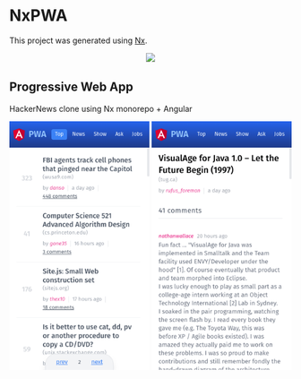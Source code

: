 # NxPWA

This project was generated using [Nx](https://nx.dev).

<p align="center"><img src="https://raw.githubusercontent.com/nrwl/nx/master/images/nx-logo.png" width="450"></p>

## Progressive Web App 
HackerNews clone using Nx monorepo + Angular


<p>
  <img src="https://github.com/madipta/nx-pwa/blob/master/screenshot/screenshot-1-min.png?raw=true" width="250">
  <img src="https://github.com/madipta/nx-pwa/blob/master/screenshot/screenshot-2-min.png?raw=true" width="250">
</p>
